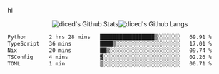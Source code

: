 hi

<div align="center">
  <img align="center" style="padding:0" src="https://github-readme-stats-dzcp99cze-dicedtomatos-projects.vercel.app/api?username=diced&show_icons=true&count_private=true&include_all_commits=true&hide=contribs&custom_title=GitHub%20Stats&theme=transparent&hide_border=true" alt="diced's Github Stats"><img align="center" style="padding:0" src="https://github-readme-stats-dzcp99cze-dicedtomatos-projects.vercel.app/api/top-langs/?username=diced&layout=compact&hide_border=true&theme=transparent" alt="diced's Github Langs">
</div>

<!--START_SECTION:waka-->

```txt
Python       2 hrs 28 mins   █████████████████▒░░░░░░░   69.91 %
TypeScript   36 mins         ████▒░░░░░░░░░░░░░░░░░░░░   17.01 %
Nix          20 mins         ██▒░░░░░░░░░░░░░░░░░░░░░░   09.74 %
TSConfig     4 mins          ▓░░░░░░░░░░░░░░░░░░░░░░░░   02.26 %
TOML         1 min           ▒░░░░░░░░░░░░░░░░░░░░░░░░   00.71 %
```

<!--END_SECTION:waka-->
